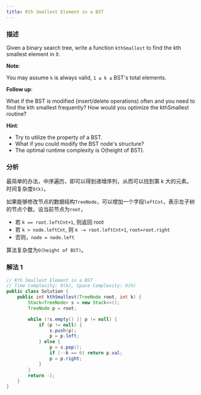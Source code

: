 ```yaml
---
title: Kth Smallest Element in a BST
---
```


### 描述

Given a binary search tree, write a function `kthSmallest` to find the kth smallest element in it.

**Note**:

You may assume `k` is always valid, `1 ≤ k ≤` BST's total elements.

**Follow up**:

What if the BST is modified (insert/delete operations) often and you need to find the kth smallest frequently? How would you optimize the kthSmallest routine?

**Hint**:

- Try to utilize the property of a BST.
- What if you could modify the BST node's structure?
- The optimal runtime complexity is O(height of BST).

### 分析

最简单的办法，中序遍历，即可以得到递增序列，从而可以找到第 k 大的元素。时间复杂度`O(k)`。

如果能够修改节点的数据结构`TreeNode`，可以增加一个字段`leftCnt`，表示左子树的节点个数。设当前节点为`root`，

- 若 `k == root.leftCnt+1`, 则返回 root
- 若 `k > node.leftCnt`, 则 `k -= root.leftCnt+1`, `root=root.right`
- 否则，`node = node.left`

算法复杂度为`O(height of BST)`。

### 解法 1

```java
// Kth Smallest Element in a BST
// Time Complexity: O(k), Space Complexity: O(h)
public class Solution {
    public int kthSmallest(TreeNode root, int k) {
        Stack<TreeNode> s = new Stack<>();
        TreeNode p = root;

        while (!s.empty() || p != null) {
            if (p != null) {
                s.push(p);
                p = p.left;
            } else {
                p = s.pop();
                if (--k == 0) return p.val;
                p = p.right;
            }
        }
        return -1;
    }
}
```
